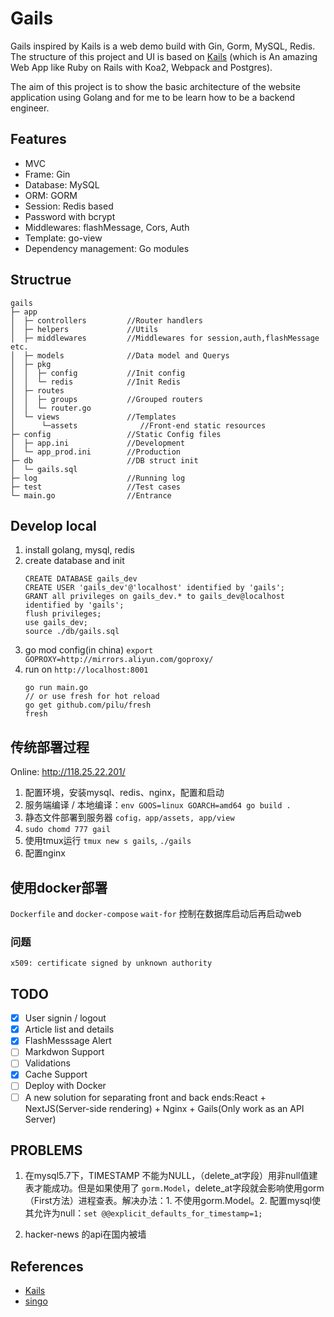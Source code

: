 # Gails

Gails inspired by Kails is a web demo build with Gin, Gorm, MySQL, Redis. The structure of this project and UI is based on
[Kails](https://github.com/embbnux/kails) (which is An amazing Web App like Ruby on Rails with Koa2, Webpack and Postgres).

The aim of this project is to show the basic architecture of the website application using Golang and for me to be learn how to be a backend engineer.

## Features
- MVC
- Frame: Gin
- Database: MySQL
- ORM: GORM
- Session: Redis based
- Password with bcrypt
- Middlewares: flashMessage, Cors, Auth
- Template: go-view
- Dependency management: Go modules

## Structrue

```
gails                                  
├─ app                                                  
│  ├─ controllers         //Router handlers     
│  ├─ helpers             //Utils
│  ├─ middlewares         //Middlewares for session,auth,flashMessage etc.    
│  ├─ models              //Data model and Querys
│  ├─ pkg                              
│  │  ├─ config           //Init config       
│  │  └─ redis            //Init Redis   
│  ├─ routes                           
│  │  ├─ groups           //Grouped routers       
│  │  └─ router.go                     
│  └─ views               //Templates  
│      └─assets              //Front-end static resources
├─ config                 //Static Config files             
│  ├─ app.ini             //Development             
│  └─ app_prod.ini        //Production             
├─ db                     //DB struct init             
│  └─ gails.sql                        
├─ log                    //Running log             
├─ test                   //Test cases           
└─ main.go                //Entrance             

```

## Develop local
1. install golang, mysql, redis
2. create database and init
    ```
    CREATE DATABASE gails_dev
    CREATE USER 'gails_dev'@'localhost' identified by 'gails';
    GRANT all privileges on gails_dev.* to gails_dev@localhost identified by 'gails';
    flush privileges;
    use gails_dev;
    source ./db/gails.sql
    ```
3. go mod config(in china) `export GOPROXY=http://mirrors.aliyun.com/goproxy/`
4. run on `http://localhost:8001`
   ```
   go run main.go
   // or use fresh for hot reload
   go get github.com/pilu/fresh
   fresh
   ```

## 传统部署过程
Online: http://118.25.22.201/
1. 配置环境，安装mysql、redis、nginx，配置和启动
2. 服务端编译 / 本地编译：`env GOOS=linux GOARCH=amd64 go build .`
3. 静态文件部署到服务器 `cofig，app/assets, app/view`
4. `sudo chomd 777 gail`
5. 使用tmux运行 `tmux new s gails`, `./gails`
6. 配置nginx

## 使用docker部署
`Dockerfile` and `docker-compose`
`wait-for`  控制在数据库启动后再启动web

### 问题
`x509: certificate signed by unknown authority`

## TODO
  - [x] User signin / logout
  - [x] Article list and details
  - [x] FlashMesssage Alert 
  - [ ] Markdwon Support
  - [ ] Validations
  - [x] Cache Support
  - [ ] Deploy with Docker
  - [ ] A new solution for separating front and back ends:React + NextJS(Server-side rendering) + Nginx + Gails(Only work as an API Server)

## PROBLEMS
1. 在mysql5.7下，TIMESTAMP 不能为NULL，（delete_at字段）用非null值建表才能成功。但是如果使用了 `gorm.Model`，delete_at字段就会影响使用gorm（First方法）进程查表。解决办法：1. 不使用gorm.Model。2. 配置mysql使其允许为null：`set @@explicit_defaults_for_timestamp=1;`

2. hacker-news 的api在国内被墙
## References
- [Kails](https://github.com/embbnux/kails)
- [singo](https://github.com/Gourouting/singo)